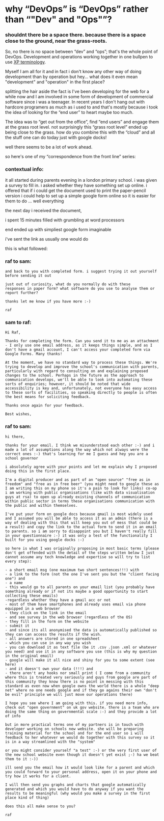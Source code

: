 # why “DevOps” is “DevOps” rather than “"Dev" and "Ops"”?

### shouldnt there be a space there. because there is a space close to the ground, near the grass-roots.   

So, no there is no space between “dev” and “ops”; that's the whole point of DevOps. Development and operations working together in one bullpen to use [XP terminology](http://xprogramming.com/what-is-extreme-programming).

Myself I am all for it and in fact i don't know any other way of doing development than by operation but hey... what does it even mean "development" and "operation" in the first place?

splitting the hair aside the fact is I've been developing for the web for a while now and I am involved in some form of development of commercial software since i was a teenager. In recent years I don't hang out with hardcore programers as much as i used to  and that's mostly because i took the idea of looking for the “end user” to heart maybe too much.

The idea was to “get out from the office”, find “end users” and engage them at the grass root level. not surprisingly this “grass root level” ended up being close to the grass. how do you combine this with the “cloud” and all the stuff one can do today just with google docks!

well there seems to be a lot of work ahead.

so here's one of my “correspondence from the front line” series:

### contextual info:

it all started during parents evening in a london primary school. i was given a survey to fill in. i asked whether they have something set up online. i offered that if i could get the document used to print the paper-pencil version i could help to set up a simple google form online so it is easier for them to do … well everything

the next day i received the document, 

i spent 15 minutes filled with grumbling at word processors

end ended up with simpliest google form imaginable

i've sent the link as usually one would do 

this is what followed:

### raf to sam:
```
and back to you with completed form. i suggest trying it out yourself
before sending it out

just out of curiosity, what do you normally do with these
responses in paper form? what software do you use to analyse them or
report further?

thanks let me know if you have more :-)

raf
```
### sam to raf:
```
Hi Raf,

Thanks for completing the form. Can you send it to me as an attachment - I only use one email address, as it keeps things simple, and as I don't have a gmail account, I can't access your completed form via Google Forms. Many thanks!

At the moment, we have no standard way to process these things. We're trying to develop and improve the school's communication with parents, particularly with regard to consulting on and explaining proposed changes to the school. Perhaps in the future as the approach to communication develops, we'll be able to look into automating these sorts of enquiries; however, it should be noted that wide accessibility is key and, unfortunately, not everyone has easy access to these sorts of facilities, so speaking directly to people is often the best means for soliciting feedback.

Thanks once again for your feedback.

Best wishes,
```
### raf to sam:

```
hi there,

thanks for your email. I think we misunderstood each other :-) and i made a lot of assumptions along the way which not always were the correct ones :-) that's learning for me I guess and hey you are a school governor

i absolutely agree with your points and let me explain why I proposed doing this in the first place.

I'm a digital producer and as part of an "open source" "free as in freedom" and "free as in free beer" (you might need to google these as I am writing this on my phone so it's a pain to look for links) co-op i am working with public organisations (like with data visualisation guys at rsa) to open up already existing channels of communication within public sector in terms these organisations communication with the public and within themselves.

I've put your form on google docs because gmail is most widely used and I assumed you will be able to access it as an admin (there is a way of dealing with this that will keep you out of mess that could be a result) and copy the link to the actual form to send it in an email to parents. so i am sorry to disappoint you but I haven't really fill in your questionnaire :-) it was only a test of the functionality I built for you using google docks :-)

so here is what I was originally proposing in most basic terms (please don't get offended with the detail of the steps written below I just cannot assume any tech knowledge and expertise so will try to list every step):

- a short email msg (one maximum two short sentences!!!) with
- a link to the form (not the one I've sent you but the "client facing one") and
- a name
- this would go to all parents on your email list (you probably have something already or if not its maybe a good opportunity to start collecting these emails)
-regardless whether they have a gmail acc or not
- most of them have smartphones and already uses email via phone equipped in a web browser
- they click on the link in the email
- and see survey in the web browser (regardless of the OS)
- they fill in the form on the website
- submit it
- and since its all anonymised the data is automatically published so they can can access the results if the wish.
- all answers are stored in one spreadsheet
- which you can use in any way you wish
- you can download it as text file (be it .csv .json .xml or whatever you need) and use it in any software you use (this is why my question in the original email)
- google will make it all nice and shiny for you to some extent (see here)
- and it doesn't own your data (!!!) and
- there aren't any hooks nor small print ( I come from a community where this is treated very seriously and guys from google are part of this community they know there is no point in messing with this standard as even now when google owns the world there is a whole "deep net" where no one needs google and if they go agains their own "don't be evil" principle we will just move our operations there)

I hope you see where I am going with this. if you need more info, check out "open government" on uk gov website. there is a team who are doing the same thing on governmental scale :-) and they provide a lot of info

but in more practical terms one of my partners is in touch with developer working on schools new website. she will be preparing training material for the school and for the end user so i will feedback to her whatever we would do together with this survey so it is in a way streamlined with the "system"

or you might consider yourself "a test" :-) or the very first user of the new school website even though it doesn't yet exist ;-) ha we beat them to it :-))

ill send you the email how it would look like for a parent and which you could forward to your personal address, open it on your phone and try how it works for a client.

I will then send you graphs and charts that google automatically generated and which you would have to do anyway if you want the results to be meaningful (why would you make a survey in the first place kind of thing)

does this all make sense to you?

raf
```
